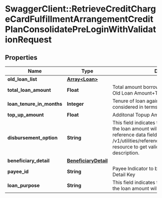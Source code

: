# SwaggerClient::RetrieveCreditChargeCardFulfillmentArrangementCreditPlanConsolidatePreLoginWithValidationRequest

## Properties
Name | Type | Description | Notes
------------ | ------------- | ------------- | -------------
**old_loan_list** | [**Array&lt;Loan&gt;**](Loan.md) |  | [optional] 
**total_loan_amount** | **Float** | Total amount borrowed by customer as Loan ie., Old Loan Amount+Top up Amount | [optional] 
**loan_tenure_in_months** | **Integer** | Tenure of loan against credit card. It is considered in terms of number of months | [optional] 
**top_up_amount** | **Float** | Additonal Topup Amount | [optional] 
**disbursement_option** | **String** | This field indicates the options/mode in which the loan amount will be disbursed. This is a reference data field. Please use /v1/utilities/referenceData/{disbursementOption} resource to get valid value of this field with description. | [optional] 
**beneficiary_detail** | [**BeneficiaryDetail**](BeneficiaryDetail.md) |  | [optional] 
**payee_id** | **String** | Payee Indicator to be mapped against Payee Detail Key | [optional] 
**loan_purpose** | **String** | This field indicates the options/mode in which the loan amount will be disbursed | [optional] 

